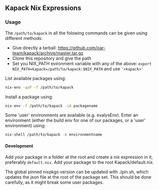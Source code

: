 ## Kapack Nix Expressions

### Usage

The `/path/to/kapack` in all the folowing commands can be given using different methods:
- Give directly a tarball: https://github.com/oar-team/kapack/archive/master.tar.gz
- Clone this repository and give the path
- Set you NIX_PATH evironment variable with any of the above: `export NIX_PATH=kapack=/path/to/kapack:$NIX_PATH` and use `'<kapack>'`

List available packages using:
```sh
nix-env -qaP -f /path/to/kapack
```

Install a package using:
```sh
nix-env -f /path/to/kapack -iA packagename
```

Some 'user' environments are available (e.g. evalysEnv).
Enter an environment (either the build env for one of our packages,
or a 'user' environment) using:
```sh
nix-shell /path/to/kapack -A environmentname
```

#### Development

Add your package in a folder at the root and create a nix expression in it,
preferably `default.nix`. Add your package to the root Kapack/default.nix.

The global pinned nixpkgs version can be updated with ./pin.sh, which updates the json
file at the root of the package set. This should be done carefully, as it might break
some user packages.
